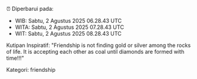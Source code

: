 ⏰ Diperbarui pada:
- WIB: Sabtu, 2 Agustus 2025 06.28.43 UTC
- WITA: Sabtu, 2 Agustus 2025 07.28.43 UTC
- WIT: Sabtu, 2 Agustus 2025 08.28.43 UTC

Kutipan Inspiratif:
"Friendship is not finding gold or silver among the rocks of life. It is accepting each other as coal until diamonds are formed with time!!!"


Kategori: friendship

